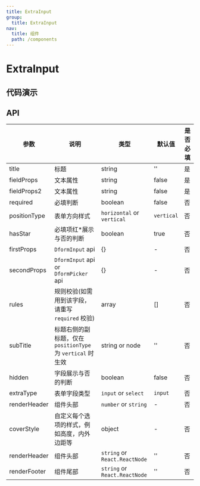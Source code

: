 ```yaml
---
title: ExtraInput
group:
  title: ExtraInput
nav:
  title: 组件
  path: /components
---
```


# ExtraInput

## 代码演示

<!-- <code src="./demo/index.tsx" /> -->

## API

| 参数 | 说明 | 类型 | 默认值 | 是否必填 |
| --- | --- | --- | --- | --- |
| title | 标题 | string | '' | 是 |
| fieldProps | 文本属性 | string | false | 是 |
| fieldProps2 | 文本属性 | string | false | 是 |
| required | 必填判断 | boolean | false | 否 |
| positionType | 表单方向样式 | `horizontal` or `vertical` | `vertical` | 否 |
| hasStar | 必填项红\*展示与否的判断 | boolean | true | 否 |
| firstProps | `DformInput` api | {} | - | 否 |
| secondProps | `DformInput` api or `DformPicker` api | {} | - | 否 |
| rules | 规则校验(如需用到该字段，请重写 `required` 校验) | array | [] | 否 |
| subTitle | 标题右侧的副标题，仅在 `positionType` 为 `vertical` 时生效 | string or node | '' | 否 |
| hidden | 字段展示与否的判断 | boolean | false | 否 |
| extraType | 表单字段类型 | `input` or `select` | `input` | 否 |
| renderHeader | 组件头部 | `number` or `string` | - | 否 |
| coverStyle | 自定义每个选项的样式，例如高度，内外边距等 | object | - | 否 |
| renderHeader | 组件头部 | `string` or `React.ReactNode` | '' | 否 |
| renderFooter | 组件尾部 | `string` or `React.ReactNode` | '' | 否 |
